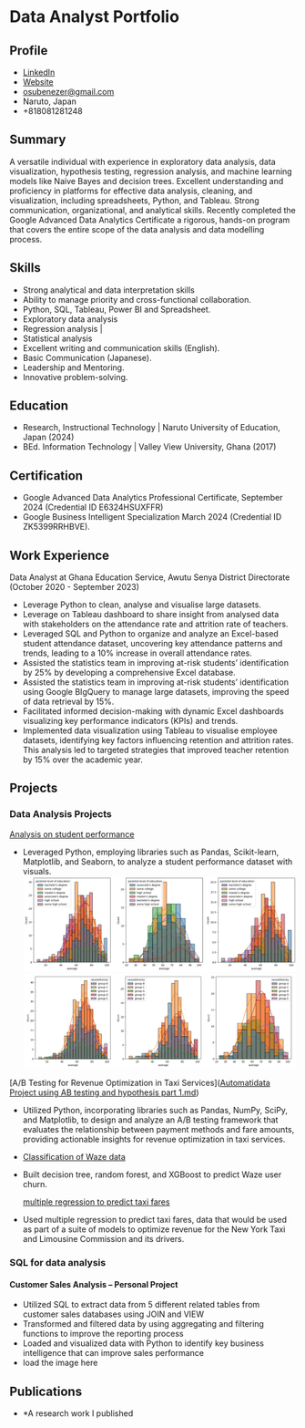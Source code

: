 # Data Analyst Portfolio

## Profile
- [LinkedIn ](https://www.linkedin.com/in/ebenezer-osuyah-30891a50)
- [Website](https://osuyah.github.io/data_analysis_portfolio/)
- osubenezer@gmail.com
- Naruto, Japan
- +818081281248

## Summary
A versatile individual with experience in exploratory data analysis, data visualization, hypothesis testing, regression analysis, and machine learning models like Naive Bayes and decision trees. Excellent understanding and proficiency in platforms for effective data analysis, cleaning, and visualization, including spreadsheets, Python, and Tableau. Strong communication, organizational, and analytical skills. Recently completed the Google Advanced Data Analytics Certificate a rigorous, hands-on program that covers the entire scope of the data analysis and data modelling process.

## Skills
- Strong analytical and data interpretation skills
-	Ability to manage priority and cross-functional collaboration.
-	Python, SQL, Tableau, Power BI and Spreadsheet.
-	Exploratory data analysis
- Regression analysis
  |
-	Statistical analysis
-	Excellent writing and communication skills (English).
- Basic Communication (Japanese).
- Leadership and Mentoring.
- Innovative problem-solving. 

## Education
- Research, Instructional Technology | Naruto University of Education, Japan (2024)
- BEd. Information Technology | Valley View University, Ghana (2017)

## Certification
- Google Advanced Data Analytics Professional Certificate, September 2024 (Credential ID E6324HSUXFFR)
- Google Business Intelligent Specialization March 2024 (Credential ID ZK5399RRHBVE).

## Work Experience
Data Analyst  at Ghana Education Service, Awutu Senya District Directorate (October 2020 - September 2023)
- Leverage Python to clean, analyse and visualise large datasets.
- Leverage on Tableau dashboard to share insight from analysed data with stakeholders on the attendance rate and attrition rate of teachers.
- Leveraged SQL and Python to organize and analyze an Excel-based student attendance dataset, uncovering key attendance patterns and trends, leading to a 10% increase in overall attendance rates.
- Assisted the statistics team in improving at-risk students’ identification by 25% by developing a comprehensive Excel database.
- Assisted the statistics team in improving at-risk students’ identification using Google BIgQuery to manage large datasets, improving the speed of data retrieval by 15%.
- Facilitated informed decision-making with dynamic Excel dashboards visualizing key performance indicators (KPIs) and trends.
- Implemented data visualization using Tableau to visualise employee datasets, identifying key factors influencing retention and attrition rates. This analysis led to targeted strategies that improved teacher retention by 15% over the academic year.


## Projects
### Data Analysis Projects
[Analysis on student performance](https://www.kaggle.com/code/osuyah/student-performance-analysis)
- Leveraged Python, employing libraries such as Pandas, Scikit-learn, Matplotlib, and Seaborn, to analyze a student performance dataset with visuals.
![Results](/asset/results.png)
![Results](/asset/results2.png)

[A/B Testing for Revenue Optimization in Taxi Services]([Automatidata Project using AB testing and hypothesis part 1.md](https://github.com/osuyah/data_analysis_portfolio/blob/main/Automatidata%20Project%20using%20AB%20testing%20and%20hypothesis%20part%201.md))
- Utilized Python, incorporating libraries such as Pandas, NumPy, SciPy, and Matplotlib, to design and analyze an A/B testing framework that evaluates the relationship between payment methods and fare amounts, providing actionable insights for revenue optimization in taxi services.

- [Classification of Waze data](https://www.kaggle.com/code/osuyah/student-performance-analysis#)
- Built decision tree, random forest, and XGBoost to predict Waze user churn.

  [multiple regression to predict taxi fares](https://github.com/osuyah/data_analysis_portfolio/blob/main/Exemplar_Evaluate%20simple%20linear%20regression.ipynb)
- Used multiple regression to predict taxi fares, data that would be used as part of a suite of models to optimize revenue for the New York Taxi and Limousine Commission and its drivers.

### SQL for data analysis
#### Customer Sales Analysis – Personal Project 
-	Utilized SQL to extract data from 5 different related tables from customer sales databases using JOIN and VIEW
- Transformed and filtered data by using aggregating and filtering functions to improve the reporting process
- Loaded and visualized data with Python to identify key business intelligence that can improve sales performance
- load the image here

## Publications
- *A research work I published



